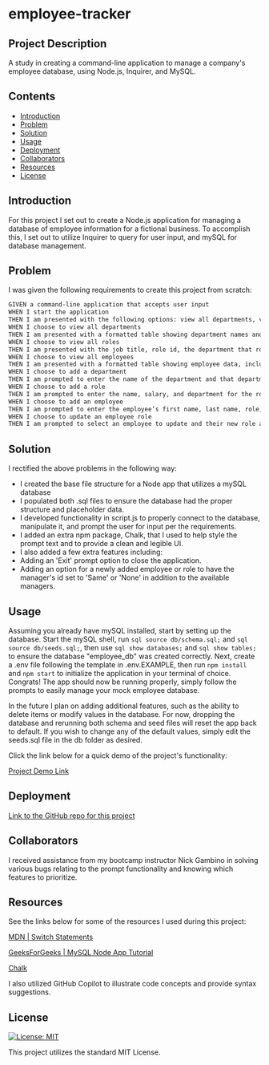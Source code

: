 # employee-tracker

## Project Description

A study in creating a command-line application to manage a company's employee database, using Node.js, Inquirer, and MySQL.

## Contents

- [Introduction](#introduction)
- [Problem](#problem)
- [Solution](#solution)
- [Usage](#usage)
- [Deployment](#deployment)
- [Collaborators](#collaborators)
- [Resources](#resources)
- [License](#License)

## Introduction

For this project I set out to create a Node.js application for managing a database of employee information for a fictional business. To accomplish this, I set out to utilize Inquirer to query for user input, and mySQL for database management.

## Problem

I was given the following requirements to create this project from scratch:

```md
GIVEN a command-line application that accepts user input
WHEN I start the application
THEN I am presented with the following options: view all departments, view all roles, view all employees, add a department, add a role, add an employee, and update an employee role
WHEN I choose to view all departments
THEN I am presented with a formatted table showing department names and department ids
WHEN I choose to view all roles
THEN I am presented with the job title, role id, the department that role belongs to, and the salary for that role
WHEN I choose to view all employees
THEN I am presented with a formatted table showing employee data, including employee ids, first names, last names, job titles, departments, salaries, and managers that the employees report to
WHEN I choose to add a department
THEN I am prompted to enter the name of the department and that department is added to the database
WHEN I choose to add a role
THEN I am prompted to enter the name, salary, and department for the role and that role is added to the database
WHEN I choose to add an employee
THEN I am prompted to enter the employee’s first name, last name, role, and manager, and that employee is added to the database
WHEN I choose to update an employee role
THEN I am prompted to select an employee to update and their new role and this information is updated in the database
```

## Solution

I rectified the above problems in the following way:

- I created the base file structure for a Node app that utilizes a mySQL database
- I populated both .sql files to ensure the database had the proper structure and placeholder data.
- I developed functionality in script.js to properly connect to the database, manipulate it, and prompt the user for input per the requirements.
- I added an extra npm package, Chalk, that I used to help style the prompt text and to provide a clean and legible UI.
- I also added a few extra features including:
- Adding an 'Exit' prompt option to close the application.
- Adding an option for a newly added employee or role to have the manager's id set to 'Same' or 'None' in addition to the available managers.

## Usage

Assuming you already have mySQL installed, start by setting up the database. Start the mySQL shell, run `sql source db/schema.sql;` and `sql source db/seeds.sql;`, then use `sql show databases;` and `sql show tables;` to ensure the database "employee_db" was created correctly. Next, create a .env file following the template in .env.EXAMPLE, then run `npm install` and `npm start` to initialize the application in your terminal of choice. Congrats! The app should now be running properly, simply follow the prompts to easily manage your mock employee database.

In the future I plan on adding additional features, such as the ability to delete items or modify values in the database. For now, dropping the database and rerunning both schema and seed files will reset the app back to default. If you wish to change any of the default values, simply edit the seeds.sql file in the db folder as desired.

Click the link below for a quick demo of the project's functionality:

[Project Demo Link](https://app.screencastify.com/v3/watch/LUvs9M5mTUb78ecmocIn)

## Deployment

[Link to the GitHub repo for this project](https://github.com/Aoliva96/employee-tracker)

## Collaborators

I received assistance from my bootcamp instructor Nick Gambino in solving various bugs relating to the prompt functionality and knowing which features to prioritize.

## Resources

See the links below for some of the resources I used during this project:

[MDN | Switch Statements](https://developer.mozilla.org/en-US/docs/Web/JavaScript/Reference/Statements/switch)

[GeeksForGeeks | MySQL Node App Tutorial](https://www.geeksforgeeks.org/node-js-connect-mysql-with-node-app/)

[Chalk](https://github.com/chalk/chalk)

I also utilized GitHub Copilot to illustrate code concepts and provide syntax suggestions.

## License

[![License: MIT](https://img.shields.io/badge/License-MIT-yellow.svg)](https://opensource.org/licenses/MIT)

This project utilizes the standard MIT License.

